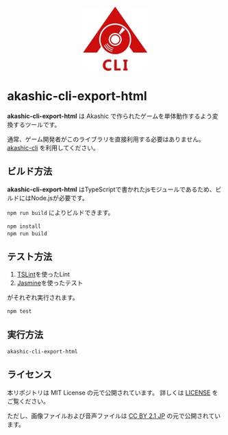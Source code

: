 <p align="center">
<img src="img/akashic-cli.png"/>
</p>

# akashic-cli-export-html

**akashic-cli-export-html** は Akashic で作られたゲームを単体動作するよう変換するツールです。

通常、ゲーム開発者がこのライブラリを直接利用する必要はありません。
[akashic-cli](https://github.com/akashic-games/akashic-cli) を利用してください。

## ビルド方法

**akashic-cli-export-html** はTypeScriptで書かれたjsモジュールであるため、ビルドにはNode.jsが必要です。

`npm run build` によりビルドできます。

```sh
npm install
npm run build
```

## テスト方法

1. [TSLint](https://github.com/palantir/tslint "TSLint")を使ったLint
2. [Jasmine](http://jasmine.github.io "Jasmine")を使ったテスト

がそれぞれ実行されます。

```sh
npm test
```

## 実行方法

```sh
akashic-cli-export-html
```

## ライセンス
本リポジトリは MIT License の元で公開されています。
詳しくは [LICENSE](./LICENSE) をご覧ください。

ただし、画像ファイルおよび音声ファイルは
[CC BY 2.1 JP](https://creativecommons.org/licenses/by/2.1/jp/) の元で公開されています。
